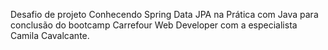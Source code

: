 Desafio de projeto Conhecendo Spring Data JPA na Prática com Java para conclusão do bootcamp Carrefour Web Developer com a especialista Camila Cavalcante.
